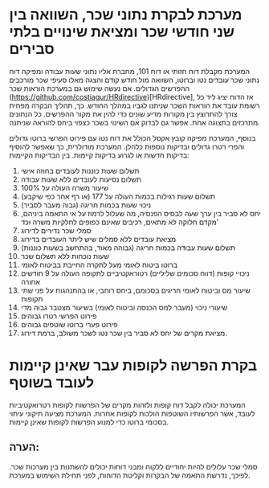 # מערכת לבקרת נתוני שכר, השוואה בין שני חודשי שכר ומציאת שינויים בלתי סבירים
המערכת מקבלת דוח חזותי או דוח 101, מחברת אליו נתוני שעות עבודה ומפיקה דוח נתוני שכר עובדים נטו וברוטו, השוואה מול חודש קודם והצגה מאלו סעיפי שכר מורכבים ההפרשים הגדולים. אם נעשה שימוש גם במערכת הוראות שכר (https://github.com/costiagur/HRdirective)[HRdirective], אז הדוח יציג ליד כל רשומת עובד את הוראות השכר שניתנו לגביו במהלך החודש. כך, תהליך הבקרה מפחית צורך להתרוצץ בין מקורות מדיע שונים כדי להין את מקור ההפרשים. כל הנתונים מתרכזים בתצוגה אחת. אפשר גם לבדוק אם השינוי בשכר כצפוי ביחס להוראה שניתנה. 

בנוסף, המערכת מפיקה קובץ אקסל הכולל את דוח נטו עם פירוט הפרשי ברוטו גדולים והפרי רטרו גדולים ובדיקות נוספות כלהלן.
המערכת מודולרית, כך שאפשר להוסיף בדיקות חדשות או לגרוע בדיקות קיימות.
בין הבדיקות הקיימות:
1. תשלום שעות כוננות לעובדים בחוזה אישי
2. תשלום נסיעות לעובדים ללא שעות עבודה
3. שיעור משרה העולה על 100%
4. תשלום שעות רגילות בכמות העולה על 177 (או רף אחר כפי שיקבע)
5. ניכוי שעות בכמות חריגה (גבוה מעבר לסביר)
6. יחס לא סביר בין ערך שעה לבסיס הפנסיה, מה שעלול לרמוז על אי התאמה ביניהם, מקדם חלוקה לא מתאים, רכיבים שאינם כפופים לחלקיות משרה וכד'
7. סמלי שכר נדירים לדירוג
8. מציאת עובדים ללא סמלים שיש ליתר העובדים בדירוג
9. תשלום שעות עבודה בכמות חריגה (גבוהה מאוד, בהתחשב בשעות כוננות)
10. שעות נוכחות ללא תשלום שכר
11. ברוטו ביטוח לאומי מעל לתקרה החייבת בביטוח לאומי
12. ניכויי קופות (דווח סכומים שליליים) רטוראקטיביים לתקופה העולה על 9 חודשים אחורה
13. שיעור מס וביטוח לאומי חריגים בסכומם, ביחס רוחבי, או בהתנהגות על פני שתי תקופות
14. שיעורי ניכוי (מעבר למס הכנסה וביטוח לאומי) בשיעור מצטבר גבוה מדי
15. פירוט הפרשי רטרו גבוהים
16. פירוט פערי ברוטו שוטפים גבוהים
17. מציאת מקרים של יחס לא סביר בין שכר נטו לשכר משולב, ברמת דירוג.
# בקרת הפרשה לקופות עבר שאינן קיימות לעובד בשוטף
המערכת יכולה לקבל דוח קופות ולזהות מקרים של הפרשות לקופות רטרואקטיביות לעובד, אשר הפרשותיו השוטפות הולכות לקופות אחרות. המערכת מציעה תיקוני עיתוי בסכומי ברוטו כדי למנוע הפרשות לקופות שאינן קיימות.

## הערה:
סמלי שכר עלולים להיות יחודיים ללקוח ומבני דוחות יכולים להשתנות בין מערכות שכר. לפיכך, נדרשת התאמה של הבקרות וקליטת הדוחות, לפני תחילת השימוש במערכת.


